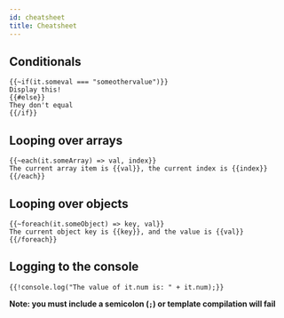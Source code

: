 ```yaml
---
id: cheatsheet
title: Cheatsheet
---
```


## Conditionals

```sqrl
{{~if(it.someval === "someothervalue")}}
Display this!
{{#else}}
They don't equal
{{/if}}
```

## Looping over arrays

```sqrl
{{~each(it.someArray) => val, index}}
The current array item is {{val}}, the current index is {{index}}
{{/each}}
```

## Looping over objects

```
{{~foreach(it.someObject) => key, val}}
The current object key is {{key}}, and the value is {{val}}
{{/foreach}}
```

## Logging to the console

```
{{!console.log("The value of it.num is: " + it.num);}}
```

**Note: you must include a semicolon (`;`) or template compilation will fail**
